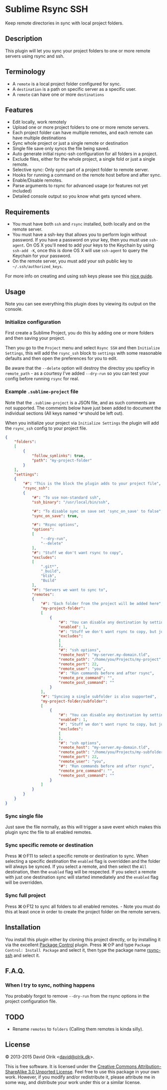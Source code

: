# Sublime Rsync SSH

Keep remote directories in sync with local project folders.

## Description

This plugin will let you sync your project folders to one or more remote servers using rsync and ssh.

## Terminology

- A `remote` is a local project folder configured for sync.
- A `destination` is a path on specific server as a specific user.
- A `remote` can have one or more `destinations`

## Features

- Edit locally, work remotely
- Upload one or more project folders to one or more remote servers.
- Each project folder can have multiple remotes, and each remote can have multiple destinations
- Sync whole project or just a single remote or destination
- Single file save only syncs the file being saved.
- Auto generate initial rsync-ssh configuration for all folders in a project.
- Exclude files, either for the whole project, a single fold or just a single remote.
- Selective sync: Only sync part of a project folder to remote server.
- Hooks for running a command on the remote host before and after sync.
- Enable/Disable remotes.
- Parse arguments to rsync for advanced usage (or features not yet included)
- Detailed console output so you know what gets synced where.

## Requirements

- You must have both `ssh` and `rsync` installed, both locally and on the remote server.
- You must have a ssh-key that allows you to perform login without password. If you have a password on your key, then you must use `ssh-agent`. On OS X you'll need to add your keys to the Keychain by using `ssh-add -K`, once this is done OS X will use `ssh-agent` to query the Keychain for your password.
- On the remote server, you must add your ssh public key to `~/.ssh/authorized_keys`.

For more info on creating and using ssh keys please see this [nice guide](https://help.github.com/articles/set-up-git#password-caching).

## Usage

Note you can see everything this plugin does by viewing its output on the console.

### Initialize configuration

First create a Sublime Project, you do this by adding one or more folders and then saving your project.

Then you go to the `Project` menu and select `Rsync SSH` and then `Initialize Settings`, this will add the `rsync_ssh` block to `settings` with some reasonable defaults and then open the preferences for you to edit.

Be aware that the `--delete` option will destroy the directoy you speficy in `remote_path` - as a courtesy I've added `--dry-run` so you can test your config before running `rsync` for real.

### Example `.sublime-project` file

Note that the `.sublime-project` is a JSON file, and as such comments are not supported.
The comments below have just been added to document the individual sections (All keys named `"#"`should be left out).

When you initialize your project via `Initialize Settings` the plugin will add the `rsync_ssh` config to your project file.

```json
{
    "folders":
    [
        {
            "follow_symlinks": true,
            "path": "my-project-folder"
        }
    ],
    "settings":
    {
        "#": "This is the block the plugin adds to your project file",
        "rsync_ssh":
        {
            "#": "To use non-standard ssh",
            "ssh_binary": "/usr/local/bin/ssh",

            "#": "To disable sync on save set 'sync_on_save' to false",
            "sync_on_save": true,

            "#": "Rsync options",
            "options":
            [
                "--dry-run",
                "--delete"
            ],
            "#": "Stuff we don't want rsync to copy",
            "excludes":
            [
                ".git*",
                "_build",
                "blib",
                "Build"
            ],
            "#": "Servers we want to sync to",
            "remotes":
            {
                "#": "Each folder from the project will be added here",
                "my-project-folder":
                [
                    {
                        "#": "You can disable any destination by setting this value to 0",
                        "enabled": 1,
                        "#": "Stuff we don't want rsync to copy, but just for this destination",
                        "excludes":
                        [
                        ],
                        "#": "ssh options",
                        "remote_host": "my-server.my-domain.tld",
                        "remote_path": "/home/you/Projects/my-project",
                        "remote_port": 22,
                        "remote_user": "you",
                        "#": "Run commands before and after rsync",
                        "remote_pre_command": "",
                        "remote_post_command": ""
                    }
                ],
                "#": "Syncing a single subfolder is also supported",
                "my-project-folder/subfolder":
                [
                    {
                        "#": "You can disable any destination by setting this value to 0",
                        "enabled": 1,
                        "#": "Stuff we don't want rsync to copy, but just for this destination",
                        "excludes":
                        [
                        ],
                        "#": "ssh options",
                        "remote_host": "my-server.my-domain.tld",
                        "remote_path": "/home/you/Projects/my-subfolder-target",
                        "remote_port": 22,
                        "remote_user": "you",
                        "#": "Run commands before and after rsync",
                        "remote_pre_command": "",
                        "remote_post_command": ""
                    }
                ]
            }
        }
    }
}
```

### Sync single file

Just save the file normally, as this will trigger a save event which makes this plugin sync the file to all enabled remotes.

### Sync specific remote or destination

Press ⌘⇧F11 to select a specific remote or destination to sync. When selecting a specific destination the `enabled` flag is overridden and the folder will always be synced.
If you select a remote, and then select the `All` destination, then the `enabled` flag will be respected.
If you select a remote with just one destination sync will started immediately and the `enabled` flag will be overridden.

### Sync full project

Press ⌘⇧F12 to sync all folders to all enabled remotes. - Note you must do this at least once in order to create the project folder on the remote servers.

## Installation

You install this plugin either by cloning this project directly, or by installing it via the excellent [Package Control](http://packagecontrol.io) plugin. Press ⌘⇧P and type `Package Control: Install Package` and select it, then type the package name [rsync-ssh](https://packagecontrol.io/packages/Rsync%20SSH) and select it.

## F.A.Q.

### When I try to sync, nothing happens

You probably forgot to remove `--dry-run` from the rsync options in the project configuration file.

## TODO

- Rename `remotes` to `folders` (Calling them remotes is kinda silly).

## License

&copy; 2013-2015 David Olrik <[david@olrik.dk](mailto:david@olrik.dk)>.

This is free software. It is licensed under the [Creative Commons Attribution-ShareAlike 3.0 Unported License](http://creativecommons.org/licenses/by-sa/3.0/). Feel free to use this package in your own work. However, if you modify and/or redistribute it, please attribute me in some way, and distribute your work under this or a similar license.


